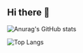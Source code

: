 ## Hi there 👋

![Anurag's GitHub stats](https://github-readme-stats.vercel.app/api?username=viniciush4&count_private=true&include_all_commits=true&show_icons=true&theme=github_dark_dimmed)

![Top Langs](https://github-readme-stats.vercel.app/api/top-langs/?username=viniciush4&theme=github_dark_dimmed)



<!--
**viniciush4/viniciush4** is a ✨ _special_ ✨ repository because its `README.md` (this file) appears on your GitHub profile.

Here are some ideas to get you started:

- 🔭 I’m currently working on ...
- 🌱 I’m currently learning ...
- 👯 I’m looking to collaborate on ...
- 🤔 I’m looking for help with ...
- 💬 Ask me about ...
- 📫 How to reach me: ...
- 😄 Pronouns: ...
- ⚡ Fun fact: ...
-->
